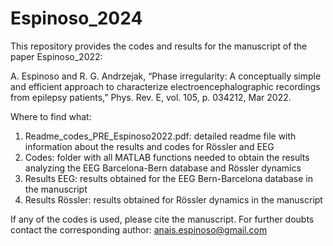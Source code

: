 # Espinoso_2024
This repository provides the codes and results for the manuscript of the paper Espinoso_2022:

A. Espinoso and R. G. Andrzejak, “Phase irregularity: A conceptually simple and efficient approach to characterize electroencephalographic recordings from epilepsy patients,” Phys. Rev. E, vol. 105, p. 034212, Mar 2022.

Where to find what:

1. Readme_codes_PRE_Espinoso2022.pdf: detailed readme file with information about the results and codes for Rössler and EEG
2. Codes: folder with all MATLAB functions needed to obtain the results analyzing the EEG Barcelona-Bern database and Rössler dynamics
3. Results EEG: results obtained for the EEG Bern-Barcelona database in the manuscript
4. Results Rössler: results obtained for Rössler dynamics in the manuscript

If any of the codes is used, please cite the manuscript. For further doubts contact the corresponding author: anais.espinoso@gmail.com
